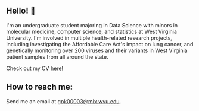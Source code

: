 ## Hello! 👋

<!--
**gradyking/gradyking** is a ✨ _special_ ✨ repository because its `README.md` (this file) appears on your GitHub profile.

Here are some ideas to get you started:

- 🔭 I’m currently working on ...
- 🌱 I’m currently learning ...
- 👯 I’m looking to collaborate on ...
- 🤔 I’m looking for help with ...
- 💬 Ask me about ...
- 📫 How to reach me: ...
- 😄 Pronouns: ...
- ⚡ Fun fact: ...
-->

I'm an undergraduate student majoring in Data Science with minors in molecular medicine, computer science, and statistics at West Virginia University. I'm involved in multiple health-related research projects, including investigating the Affordable Care Act's impact on lung cancer, and genetically monitoring over 200 viruses
and their variants in West Virginia patient samples from all around the state.

Check out my CV [here](https://docs.google.com/viewer?url=https://raw.githubusercontent.com/gradyking/gradyking/blob/main/Grady%20King%20Current%20CV.pdf)!

## How to reach me:
Send me an email at [gpk00003@mix.wvu.edu](mailto:gpk00003@mix.wvu.edu).
